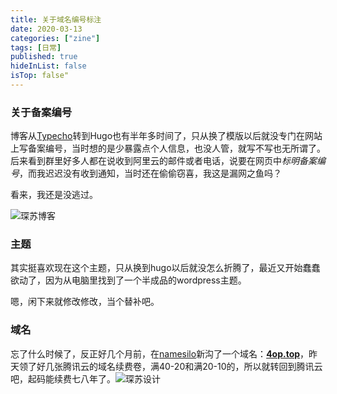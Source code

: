 ```yaml
---
title: 关于域名编号标注
date: 2020-03-13
categories: ["zine"] 
tags: [日常]
published: true
hideInList: false
isTop: false"
---
```


###  **关于备案编号**

博客从[Typecho](http://typecho.org/)转到Hugo也有半年多时间了，只从换了模版以后就没专门在网站上写备案编号，当时想的是少暴露点个人信息，也没人管，就写不写也无所谓了。后来看到群里好多人都在说收到阿里云的邮件或者电话，说要在网页中*标明备案编号*，而我迟迟没有收到通知，当时还在偷偷窃喜，我这是漏网之鱼吗？

看来，我还是没逃过。

![琛苏博客](https://img.010316.xyz/usr/hugo/2020/03/yumingbeian.png)

###  **主题**

其实挺喜欢现在这个主题，只从换到hugo以后就没怎么折腾了，最近又开始蠢蠢欲动了，因为从电脑里找到了一个半成品的wordpress主题。

嗯，闲下来就修改修改，当个替补吧。

###  **域名**

忘了什么时候了，反正好几个月前，在[namesilo](https://www.namesilo.com/)新沟了一个域名：[**4op.top**](https:4op.top)，昨天领了好几张腾讯云的域名续费卷，满40-20和满20-10的，所以就转回到腾讯云吧，起码能续费七八年了。![琛苏设计](https://img.010316.xyz/usr/hugo/2020/03/yumingxufeijuan.png)

